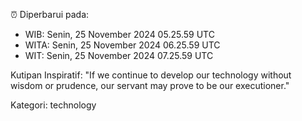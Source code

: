 ⏰ Diperbarui pada:
- WIB: Senin, 25 November 2024 05.25.59 UTC
- WITA: Senin, 25 November 2024 06.25.59 UTC
- WIT: Senin, 25 November 2024 07.25.59 UTC

Kutipan Inspiratif:
"If we continue to develop our technology without wisdom or prudence, our servant may prove to be our executioner."


Kategori: technology

